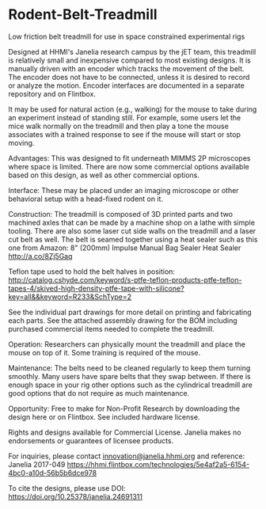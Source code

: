 # Rodent-Belt-Treadmill
Low friction belt treadmill for use in space constrained experimental rigs

Designed at HHMI's Janelia research campus by the jET team, this treadmill is relatively small and inexpensive compared to most existing designs. It is manually driven with an encoder which tracks the movement of the belt. The encoder does not have to be connected, unless it is desired to record or analyze the motion. Encoder interfaces are documented in a separate repository and on Flintbox.

It may be used for natural action (e.g., walking) for the mouse to take during an experiment instead of standing still. For example, some users let the mice walk normally on the treadmill and then play a tone the mouse associates with a trained response to see if the mouse will start or stop moving.

Advantages: This was designed to fit underneath MIMMS 2P microscopes where space is limited. There are now some commercial options available based on this design, as well as other commercial options.

Interface: These may be placed under an imaging microscope or other behavioral setup with a head-fixed rodent on it. 

Construction: The treadmill is composed of 3D printed parts and two machined axles that can be made by a machine shop on a lathe with simple tooling. There are also some laser cut side walls on the treadmill and a laser cut belt as well. 
The belt is seamed together using a heat sealer such as this one from Amazon: 
8" (200mm) Impulse Manual Bag Sealer Heat Sealer http://a.co/8Zj5Gaq

Teflon tape used to hold the belt halves in position:
http://catalog.cshyde.com/keyword/s-ptfe-teflon-products-ptfe-teflon-tapes-4/skived-high-density-ptfe-tape-with-silicone?key=all&&keyword=R233&SchType=2

See the individual part drawings for more detail on printing and fabricating each parts. See the attached assembly drawing for the BOM including purchased commercial items needed to complete the treadmill. 

Operation: Researchers can physically mount the treadmill and place the mouse on top of it. Some training is required of the mouse. 

Maintenance: The belts need to be cleaned regularly to keep them turning smoothly. Many users have spare belts that they swap between. If there is enough space in your rig other options such as the cylindrical treadmill are good options that do not require as much maintenance. 

Opportunity: Free to make for Non-Profit Research by downloading the design here or on Flintbox. See included hardware license. 

Rights and designs available for Commercial License. Janelia makes no endorsements or guarantees of licensee products.

For inquiries, please contact innovation@janelia.hhmi.org and reference: Janelia 2017-049
https://hhmi.flintbox.com/technologies/5e4af2a5-6154-4bc0-a10d-56b5b6dce978

To cite the designs, please use DOI:  https://doi.org/10.25378/janelia.24691311

